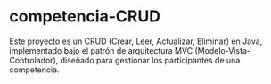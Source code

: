 # competencia-CRUD
Este proyecto es un CRUD (Crear, Leer, Actualizar, Eliminar) en Java, implementado bajo el patrón de arquitectura MVC (Modelo-Vista-Controlador), diseñado para gestionar los participantes de una competencia.
